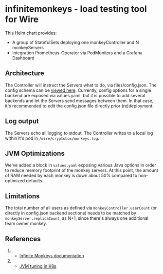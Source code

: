 # infinitemonkeys - load testing tool for Wire

This Helm chart provides:

- A group of StatefulSets deploying one monkeyController and N monkeyServers
- Integration Prometheus-Operator via PodMonitors and a Grafana Dashboard

## Architecture

The Controller will instruct the Servers what to do, via files/config.json.
The config schema can be [viewed here](https://github.com/wireapp/kalium/blob/develop/monkeys/schema.json).
Currently, config options for a single backend are exposed via values.yaml, but it is possible
to add several backends and let the Servers send messages between them. In that case, it's recommended to edit
the config.json file directly prior (re)deployment.


## Log output

The Servers echo all logging to stdout. The Controller writes to a local log within it's pod in `/wire/cryptobox/monkeys.log`.


## JVM Optimizations

We've added a block in `values.yaml` exposing various Java options in order to reduce memory footprint of the monkey servers.
At this point, the amount of RAM needed by each monkey is down about 50% compared to non-optimized defaults.


## Limitations

The total number of all users as defined via `monkeyController.userCount` (or directly in config.json backend sections) needs
to be matched by `monkeyServer.replicaCount`, as N+1, since there's always one additional team owner monkey.


## References

1. - [Infinite Monkeys documentation](https://wearezeta.atlassian.net/wiki/spaces/ENGINEERIN/pages/878182477/Infinite+Monkeys+IM)
2. - [JVM tuning in K8s](https://www.padok.fr/en/blog/jvm-oom)
